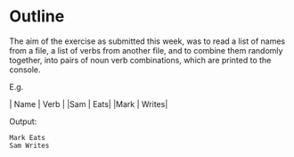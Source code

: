 # Outline
The aim of the exercise as submitted this week, was to read a list of names
from a file, a list of verbs from another file, and to combine them randomly
together, into pairs of noun verb combinations, which are printed to the
console.

E.g.

| Name | Verb |
|Sam | Eats|
|Mark | Writes|

Output:
```
Mark Eats
Sam Writes
```
